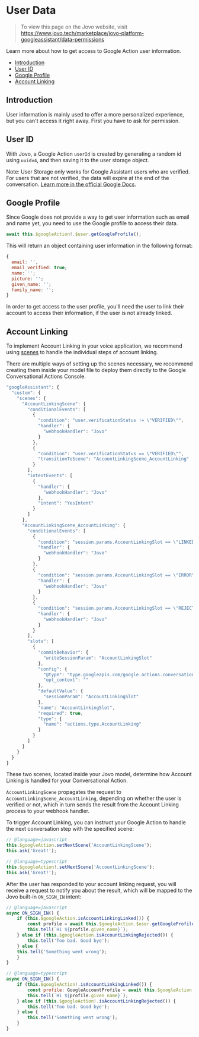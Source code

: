 # User Data

> To view this page on the Jovo website, visit https://www.jovo.tech/marketplace/jovo-platform-googleassistant/data-permissions

Learn more about how to get access to Google Action user information.

* [Introduction](#introduction)
* [User ID](#user-id)
* [Google Profile](#google-profile)
* [Account Linking](#account-linking)

## Introduction

User information is mainly used to offer a more personalized experience, but you can't access it right away. First you have to ask for permission.

## User ID

With Jovo, a Google Action `userId` is created by generating a random id using `uuidv4`, and then saving it to the user storage object.

Note: User Storage only works for Google Assistant users who are verified. For users that are not verified, the data will expire at the end of the conversation. [Learn more in the official Google Docs](https://developers.google.com/assistant/conversational/storage-user#expiration_of_user_storage_data).

## Google Profile

Since Google does not provide a way to get user information such as email and name yet, you need to use the Google profile to access their data.

```javascript
await this.$googleAction!.$user.getGoogleProfile();
```

This will return an object containing user information in the following format:

```javascript
{
  email: '',
  email_verified: true;
  name: '';
  picture: '';
  given_name: '';
  family_name: '';
}
```

In order to get access to the user profile, you'll need the user to link their account to access their information, if the user is not already linked. 

## Account Linking

To implement Account Linking in your voice application, we recommend using [scenes]() to handle the individual steps of account linking.

There are multiple ways of setting up the scenes necessary, we recommend creating them inside your model file to deploy them directly to the Google Conversational Actions Console.

```javascript
"googleAssistant": {
  "custom": {
    "scenes": {
      "AccountLinkingScene": {
        "conditionalEvents": [
          {
            "condition": "user.verificationStatus != \"VERIFIED\"",
            "handler": {
              "webhookHandler": "Jovo"
            }
          },
          {
            "condition": "user.verificationStatus == \"VERIFIED\"",
            "transitionToScene": "AccountLinkingScene_AccountLinking"
          }
        ],
        "intentEvents": [
          {
            "handler": {
              "webhookHandler": "Jovo"
            },
            "intent": "YesIntent"
          }
        ]
      },
      "AccountLinkingScene_AccountLinking": {
        "conditionalEvents": [
          {
            "condition": "session.params.AccountLinkingSlot == \"LINKED\"",
            "handler": {
              "webhookHandler": "Jovo"
            }
          },
          {
            "condition": "session.params.AccountLinkingSlot == \"ERROR\"",
            "handler": {
              "webhookHandler": "Jovo"
            }
          },
          {
            "condition": "session.params.AccountLinkingSlot == \"REJECTED\"",
            "handler": {
              "webhookHandler": "Jovo"
            }
          }
        ],
        "slots": [
          {
            "commitBehavior": {
              "writeSessionParam": "AccountLinkingSlot"
            },
            "config": {
              "@type": "type.googleapis.com/google.actions.conversation.v3.SignInSpec",
              "opt_context": ""
            },
            "defaultValue": {
              "sessionParam": "AccountLinkingSlot"
            },
            "name": "AccountLinkingSlot",
            "required": true,
            "type": {
              "name": "actions.type.AccountLinking"
            }
          }
        ]
      }
    }
  }
}
```

These two scenes, located inside your Jovo model, determine how Account Linking is handled for your Conversational Action.

`AccountLinkingScene` propagates the request to `AccountLinkingScene_AccountLinking`, depending on whether the user is verified or not, which in turn sends the result from the Account Linking process to your webhook handler.

To trigger Account Linking, you can instruct your Google Action to handle the next conversation step with the specified scene:

```javascript
// @language=javascript
this.$googleAction.setNextScene('AccountLinkingScene');
this.ask('Great!');

// @language=typescript
this.$googleAction!.setNextScene('AccountLinkingScene');
this.ask('Great!');
```

After the user has responded to your account linking request, you will receive a request to notify you about the result, which will be mapped to the Jovo built-in `ON_SIGN_IN` intent:

```javascript
// @language=javascript
async ON_SIGN_IN() {
	if (this.$googleAction.isAccountLinkingLinked()) {
		const profile = await this.$googleAction.$user.getGoogleProfile();
		this.tell(`Hi ${profile.given_name}`);
	} else if (this.$googleAction.isAccountLinkingRejected()) {
		this.tell('Too bad. Good bye');
	} else {
  	this.tell('Something went wrong');
	}
}

// @language=typescript
async ON_SIGN_IN() {
	if (this.$googleAction!.isAccountLinkingLinked()) {
		const profile: GoogleAccountProfile = await this.$googleAction!.$user.getGoogleProfile();
		this.tell(`Hi ${profile.given_name}`);
	} else if (this.$googleAction!.isAccountLinkingRejected()) {
		this.tell('Too bad. Good bye');
	} else {
		this.tell('Something went wrong');
	}
}
```
